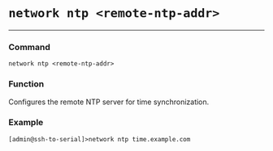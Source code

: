 # `network ntp <remote-ntp-addr>`

---

### Command
`network ntp <remote-ntp-addr>`

### Function

Configures the remote NTP server for time synchronization.

### Example
```
[admin@ssh-to-serial]>network ntp time.example.com
```